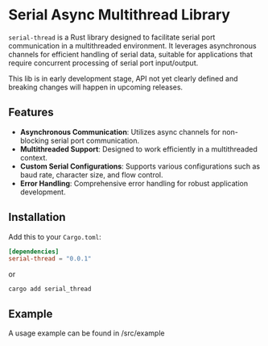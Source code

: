 # Serial Async Multithread Library

`serial-thread` is a Rust library designed to facilitate serial port communication in a multithreaded environment. 
It leverages asynchronous channels for efficient handling of serial data, suitable for applications that require 
concurrent processing of serial port input/output.

This lib is in early development stage, API not yet clearly defined and breaking changes will happen in upcoming releases.

## Features

- **Asynchronous Communication**: Utilizes async channels for non-blocking serial port communication.
- **Multithreaded Support**: Designed to work efficiently in a multithreaded context.
- **Custom Serial Configurations**: Supports various configurations such as baud rate, character size, and flow control.
- **Error Handling**: Comprehensive error handling for robust application development.

## Installation

Add this to your `Cargo.toml`:

```toml
[dependencies]
serial-thread = "0.0.1"
```
or 
``` 
cargo add serial_thread
```

## Example

A usage example can be found in /src/example